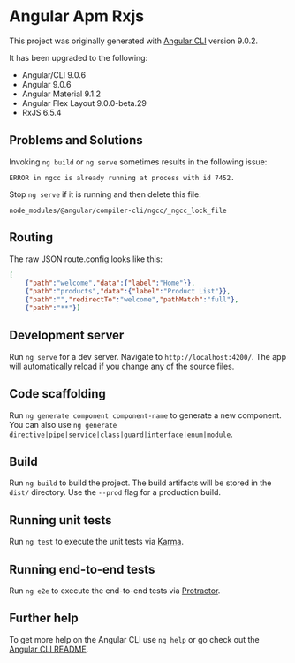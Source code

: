 # Angular Apm Rxjs

This project was originally generated with [Angular CLI](https://github.com/angular/angular-cli) version 9.0.2.

It has been upgraded to the following:
* Angular/CLI 9.0.6
* Angular 9.0.6
* Angular Material 9.1.2
* Angular Flex Layout 9.0.0-beta.29
* RxJS 6.5.4
## Problems and Solutions
Invoking `ng build` or `ng serve` sometimes results in the following issue:
```
ERROR in ngcc is already running at process with id 7452.
```

Stop `ng serve` if it is running and then delete this file:
```
node_modules/@angular/compiler-cli/ngcc/_ngcc_lock_file
```
## Routing

The raw JSON route.config looks like this:
```json
[
    {"path":"welcome","data":{"label":"Home"}},
    {"path":"products","data":{"label":"Product List"}},
    {"path":"","redirectTo":"welcome","pathMatch":"full"},
    {"path":"**"}]
```

## Development server

Run `ng serve` for a dev server. Navigate to `http://localhost:4200/`. The app will automatically reload if you change any of the source files.

## Code scaffolding

Run `ng generate component component-name` to generate a new component. You can also use `ng generate directive|pipe|service|class|guard|interface|enum|module`.

## Build

Run `ng build` to build the project. The build artifacts will be stored in the `dist/` directory. Use the `--prod` flag for a production build.

## Running unit tests

Run `ng test` to execute the unit tests via [Karma](https://karma-runner.github.io).

## Running end-to-end tests

Run `ng e2e` to execute the end-to-end tests via [Protractor](http://www.protractortest.org/).

## Further help

To get more help on the Angular CLI use `ng help` or go check out the [Angular CLI README](https://github.com/angular/angular-cli/blob/master/README.md).
